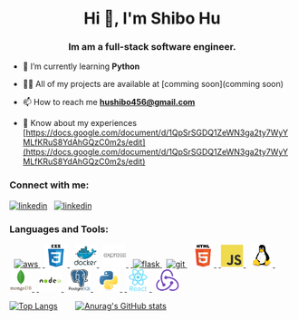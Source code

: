 <h1 align="center">Hi 👋, I'm Shibo Hu</h1>
<h3 align="center">Im am a full-stack software engineer.</h3>

- 🌱 I’m currently learning **Python**

- 👨‍💻 All of my projects are available at [comming soon](comming soon)

- 📫 How to reach me **hushibo456@gmail.com**

- 📄 Know about my experiences [https://docs.google.com/document/d/1QpSrSGDQ1ZeWN3ga2ty7WyYMLfKRuS8YdAhGQzC0m2s/edit](https://docs.google.com/document/d/1QpSrSGDQ1ZeWN3ga2ty7WyYMLfKRuS8YdAhGQzC0m2s/edit)

<h3 align="left">Connect with me:</h3>
<p align="left">
<a href="https:/www.linkedin.com/in/shibo-hu-b4712323a/" target="blank"><img align="center" src="https://raw.githubusercontent.com/rahuldkjain/github-profile-readme-generator/master/src/images/icons/Social/linked-in-alt.svg" alt="linkedin" height="30" width="40" /></a>
 &nbsp;
<a href="https://wellfound.com/u/shibo-hu" target="blank"><img align="center" src="https://images.g2crowd.com/uploads/product/image/social_landscape/social_landscape_e113914f5c875dc314d6857c0b8a4918/wellfound.png" alt="linkedin" height="30" width="40" /></a>
</p>

<h3 align="left">Languages and Tools:</h3>
<p align="left">&nbsp; <a href="https://aws.amazon.com" target="_blank" rel="noreferrer"> <img src="https://a0.awsstatic.com/libra-css/images/logos/aws_logo_smile_1200x630.png" alt="aws" width="40" height="40"/> </a> &nbsp;<a href="https://www.w3schools.com/css/" target="_blank" rel="noreferrer"> <img src="https://raw.githubusercontent.com/devicons/devicon/master/icons/css3/css3-original-wordmark.svg" alt="css3" width="40" height="40"/> </a>&nbsp; <a href="https://www.docker.com/" target="_blank" rel="noreferrer"> <img src="https://raw.githubusercontent.com/devicons/devicon/master/icons/docker/docker-original-wordmark.svg" alt="docker" width="40" height="40"/> </a>&nbsp; <a href="https://expressjs.com" target="_blank" rel="noreferrer"> <img src="https://raw.githubusercontent.com/devicons/devicon/master/icons/express/express-original-wordmark.svg" alt="express" width="40" height="40"/> </a> &nbsp;<a href="https://flask.palletsprojects.com/" target="_blank" rel="noreferrer"> <img src="https://www.vectorlogo.zone/logos/pocoo_flask/pocoo_flask-icon.svg" alt="flask" width="40" height="40"/> </a>&nbsp; <a href="https://git-scm.com/" target="_blank" rel="noreferrer"> <img src="https://www.vectorlogo.zone/logos/git-scm/git-scm-icon.svg" alt="git" width="40" height="40"/> </a>&nbsp; <a href="https://www.w3.org/html/" target="_blank" rel="noreferrer"> <img src="https://raw.githubusercontent.com/devicons/devicon/master/icons/html5/html5-original-wordmark.svg" alt="html5" width="40" height="40"/> </a> &nbsp;<a href="https://developer.mozilla.org/en-US/docs/Web/JavaScript" target="_blank" rel="noreferrer"> <img src="https://raw.githubusercontent.com/devicons/devicon/master/icons/javascript/javascript-original.svg" alt="javascript" width="40" height="40"/> </a>&nbsp; <a href="https://www.linux.org/" target="_blank" rel="noreferrer"> <img src="https://raw.githubusercontent.com/devicons/devicon/master/icons/linux/linux-original.svg" alt="linux" width="40" height="40"/> </a>&nbsp; <a href="https://www.mongodb.com/" target="_blank" rel="noreferrer"> <img src="https://raw.githubusercontent.com/devicons/devicon/master/icons/mongodb/mongodb-original-wordmark.svg" alt="mongodb" width="40" height="40"/> </a> &nbsp;<a href="https://nodejs.org" target="_blank" rel="noreferrer"> <img src="https://raw.githubusercontent.com/devicons/devicon/master/icons/nodejs/nodejs-original-wordmark.svg" alt="nodejs" width="40" height="40"/> </a>&nbsp; <a href="https://www.postgresql.org" target="_blank" rel="noreferrer"> <img src="https://raw.githubusercontent.com/devicons/devicon/master/icons/postgresql/postgresql-original-wordmark.svg" alt="postgresql" width="40" height="40"/> </a>&nbsp; <a href="https://www.python.org" target="_blank" rel="noreferrer"> <img src="https://raw.githubusercontent.com/devicons/devicon/master/icons/python/python-original.svg" alt="python" width="40" height="40"/> </a> &nbsp;<a href="https://reactjs.org/" target="_blank" rel="noreferrer"> <img src="https://raw.githubusercontent.com/devicons/devicon/master/icons/react/react-original-wordmark.svg" alt="react" width="40" height="40"/> </a>&nbsp; <a href="https://redux.js.org" target="_blank" rel="noreferrer"> <img src="https://raw.githubusercontent.com/devicons/devicon/master/icons/redux/redux-original.svg" alt="redux" width="40" height="40"/> </a> </p>

 
[![Top Langs](https://github-readme-stats.vercel.app/api/top-langs/?username=shibohu&layout=compact)](https://github.com/ShiboHu/github-readme-stats)&nbsp; &nbsp; &nbsp; &nbsp; [![Anurag's GitHub stats](https://github-readme-stats.vercel.app/api?username=shibohu)](https://github.com/ShiboHu/github-readme-stats)


